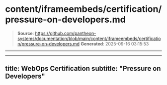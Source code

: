 # content/iframeembeds/certification/pressure-on-developers.md

> **Source**: https://github.com/pantheon-systems/documentation/blob/main/content/iframeembeds/certification/pressure-on-developers.md
> **Generated**: 2025-09-16 03:15:53

---

---
title: WebOps Certification
subtitle: "Pressure on Developers"
---

<Partial file="certification-guide/pressure-on-developers.md" />

